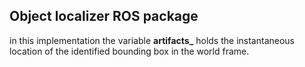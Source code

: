 ## Object localizer ROS package

in this implementation the variable **artifacts_** holds the instantaneous location of the identified bounding box in the world frame.
